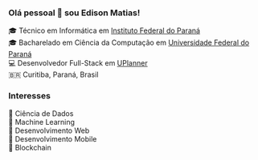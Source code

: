 ### Olá pessoal 👋 sou Edison Matias!
🎓 Técnico em Informática em [Instituto Federal do Paraná](https://curitiba.ifpr.edu.br/) <br>
🎓 Bacharelado em Ciência da Computação em [Universidade Federal do Paraná](https://web.inf.ufpr.br/bcc/) <br>
💻 Desenvolvedor Full-Stack em [UPlanner](https://uplanner.com.br/) <br>
🇧🇷 Curitiba, Paraná, Brasil <br>

### Interesses
👾 Ciência de Dados <br>
👾 Machine Learning <br>
👾 Desenvolvimento Web <br>
👾 Desenvolvimento Mobile <br>
👾 Blockchain <br>
